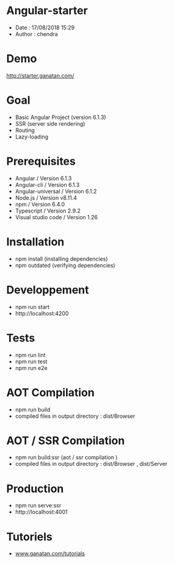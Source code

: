 # Angular-starter
- Date : 17/08/2018 15:29
- Author : chendra

# Demo
http://starter.ganatan.com/

# Goal
- Basic Angular Project (version 6.1.3)
- SSR (server side rendering)
- Routing
- Lazy-loading


# Prerequisites
- Angular / Version 6.1.3
- Angular-cli / Version 6.1.3
- Angular-universal / Version 6.1.2
- Node.js / Version v8.11.4
- npm / Version 6.4.0
- Typescript / Version 2.9.2
- Visual studio code / Version 1.26

# Installation
- npm install (installing dependencies)
- npm outdated (verifying dependencies)

# Developpement
- npm run start
- http://localhost:4200

# Tests
- npm run lint
- npm run test
- npm run e2e

# AOT Compilation 
- npm run build
- compiled files in output directory : dist/Browser 

# AOT / SSR Compilation 
- npm run build:ssr (aot / ssr compilation )
- compiled files in output directory : dist/Browser , dist/Server 

# Production
- npm run serve:ssr
- http://localhost:4001

# Tutoriels
- www.ganatan.com/tutorials
